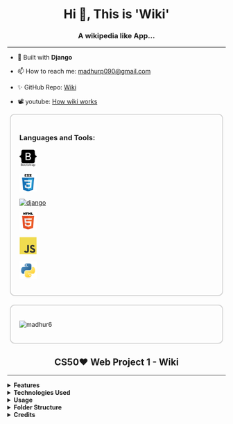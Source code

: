 <!-- Add some styles for better appearance -->
<style>
    .tools{
        padding:20px;
        border:2px solid lightgray;
        border-radius:11px;
        margin:6px;
        margin-bottom:20px;
    }

</style>

<h1 align="center">Hi 👋, This is 'Wiki' </h1>
<h3 align="center">A wikipedia like App... </h3>
<hr>

- 🌱 Built with **Django**

- 📫 How to reach me: [madhurp090@gmail.com](mailto:madhurp090@gmail.com)

- ✨ GitHub Repo: [Wiki](https://github.com/Madhur6/Wiki)

- 📽 youtube: [How wiki works](https://youtu.be/cL1rt3C7sjc?si=axvUYbOhOt4qy9uE)

<div class="tools">
<h3 align="left">Languages and Tools:</h3>
<p align="left"> <a href="https://getbootstrap.com" target="_blank" rel="noreferrer"> <img src="https://raw.githubusercontent.com/devicons/devicon/master/icons/bootstrap/bootstrap-plain-wordmark.svg" alt="bootstrap" width="40" height="40"/> </a> 

<a href="https://www.w3schools.com/css/" target="_blank" rel="noreferrer"> <img src="https://raw.githubusercontent.com/devicons/devicon/master/icons/css3/css3-original-wordmark.svg" alt="css3" width="40" height="40"/> </a> 

<a href="https://www.djangoproject.com/" target="_blank" rel="noreferrer"> <img src="https://cdn.worldvectorlogo.com/logos/django.svg" alt="django" width="40" height="40"/> </a> 

<a href="https://www.w3.org/html/" target="_blank" rel="noreferrer"> <img src="https://raw.githubusercontent.com/devicons/devicon/master/icons/html5/html5-original-wordmark.svg" alt="html5" width="40" height="40"/> </a> 

<a href="https://developer.mozilla.org/en-US/docs/Web/JavaScript" target="_blank" rel="noreferrer"> <img src="https://raw.githubusercontent.com/devicons/devicon/master/icons/javascript/javascript-original.svg" alt="javascript" width="40" height="40"/> </a>

<a href="https://www.python.org" target="_blank" rel="noreferrer"> <img src="https://raw.githubusercontent.com/devicons/devicon/master/icons/python/python-original.svg" alt="python" width="40" height="40"/> </a> </p>
</div>

<div class="tools">
<p><img align="center" src="https://github-readme-stats.vercel.app/api/top-langs?username=madhur6&show_icons=true&locale=en&layout=compact" alt="madhur6" /></p>
</div>

<h2 align="center">
  <strong>CS50❤ Web Project 1 - Wiki</strong>
</h2>
<hr>

<details>
  <summary><strong>Features</strong></summary>

  - **Entry Page:** Lists existing wiki pages.
  - **Search:** Find existing wiki pages.
  - **Create New Page:** Add new wiki pages.
  - **Edit Page:** Modify existing wiki pages.
  - **Random Page:** Navigate to a random wiki page.
</details>

<details>
  <summary><strong>Technologies Used</strong></summary>

  - **Django:** Python web framework.
  - **HTML and CSS:** Front-end structure and styling.
  - **SQLite (via Django Models):** Database for storing page content.
</details>

<details>
  <summary><strong>Usage</strong></summary>

  1. Clone the repository (`git clone`).
  2. Navigate to the project directory.
  3. Run `python manage.py runserver`.
  4. Open `http://localhost:8000` in your browser.
</details>

<details>
  <summary><strong>Folder Structure</strong></summary>

  - `manage.py`: Django management script.
  - `encyclopedia/`: Main Django app.
  - `encyclopedia/templates/`: HTML templates.
  - `encyclopedia/static/`: CSS styles.
</details>

<details>
  <summary><strong>Credits</strong></summary>

  - Project idea and starter code by CS50.
</details>